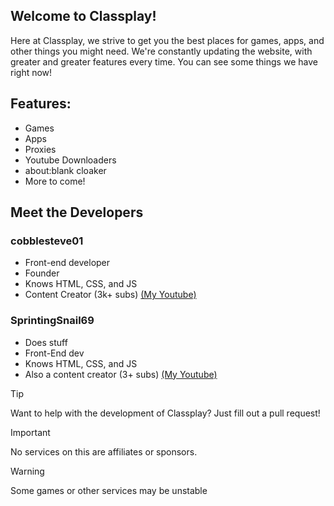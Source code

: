 ## Welcome to Classplay!
Here at Classplay, we strive to get you the best places for games, apps, and other things you might need. We're constantly updating the website, with greater and greater features every time. You can see some things we have right now!

## Features:
- Games
- Apps
- Proxies
- Youtube Downloaders
- about:blank cloaker
- More to come!

## Meet the Developers

### cobblesteve01
- Front-end developer
- Founder
- Knows HTML, CSS, and JS
- Content Creator (3k+ subs) [(My Youtube)](https://youtube.com/@cobblesteve.official)

### SprintingSnail69
- Does stuff
- Front-End dev
- Knows HTML, CSS, and JS
- Also a content creator (3+ subs) [(My Youtube)](https://youtube.com/@SprintingSnail123)
> [!TIP]
> Want to help with the development of Classplay? Just fill out a pull request!

> [!IMPORTANT]
> No services on this are affiliates or sponsors.

> [!WARNING]
> Some games or other services may be unstable

